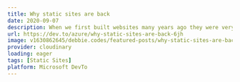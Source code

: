 ```yaml
---
title: Why static sites are back
date: 2020-09-07
description: When we first built websites many years ago they were very static. It was all we knew. Html with some CSS and a tiny bit of JavaScript. A typical website from 1996, SpaceJam which really shows how static sites are.
url: https://dev.to/azure/why-static-sites-are-back-6jh
image: v1630862645/debbie.codes/featured-posts/why-static-sites-are-back_tw2bgc
provider: cloudinary
loading: eager
tags: [Static Sites]
platform: Microsoft DevTo
---
```

